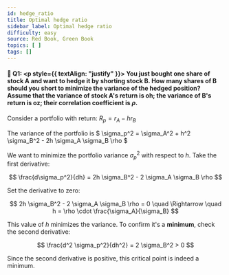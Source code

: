 ```yaml
---
id: hedge_ratio
title: Optimal hedge ratio
sidebar_label: Optimal hedge ratio
difficulty: easy
source: Red Book, Green Book
topics: [ ]
tags: []
---
```


#### 📖 Q1: <p style={{ textAlign: "justify" }}> You just bought one share of stock A and want to hedge it by shorting stock B. How many shares of B should you short to minimize the variance of the hedged position? Assume that the variance of stock A's return is oh; the variance of B's return is oz; their correlation coefficient is $\rho$.</p> 


Consider a portfolio with return: $R_p = r_A - h r_B$

The variance of the portfolio is $ \sigma_p^2 = \sigma_A^2 + h^2 \sigma_B^2 - 2h \sigma_A \sigma_B \rho $ 

We want to minimize the portfolio variance $\sigma_p^2$ with respect to $h$. Take the first derivative:

$$
\frac{d\sigma_p^2}{dh} = 2h \sigma_B^2 - 2 \sigma_A \sigma_B \rho
$$

Set the derivative to zero:

$$
2h \sigma_B^2 - 2 \sigma_A \sigma_B \rho = 0
\quad \Rightarrow \quad
h = \rho \cdot \frac{\sigma_A}{\sigma_B}
$$

This value of $h$ minimizes the variance. To confirm it's a **minimum**, check the second derivative:

$$
\frac{d^2 \sigma_p^2}{dh^2} = 2 \sigma_B^2 > 0
$$

Since the second derivative is positive, this critical point is indeed a minimum.
